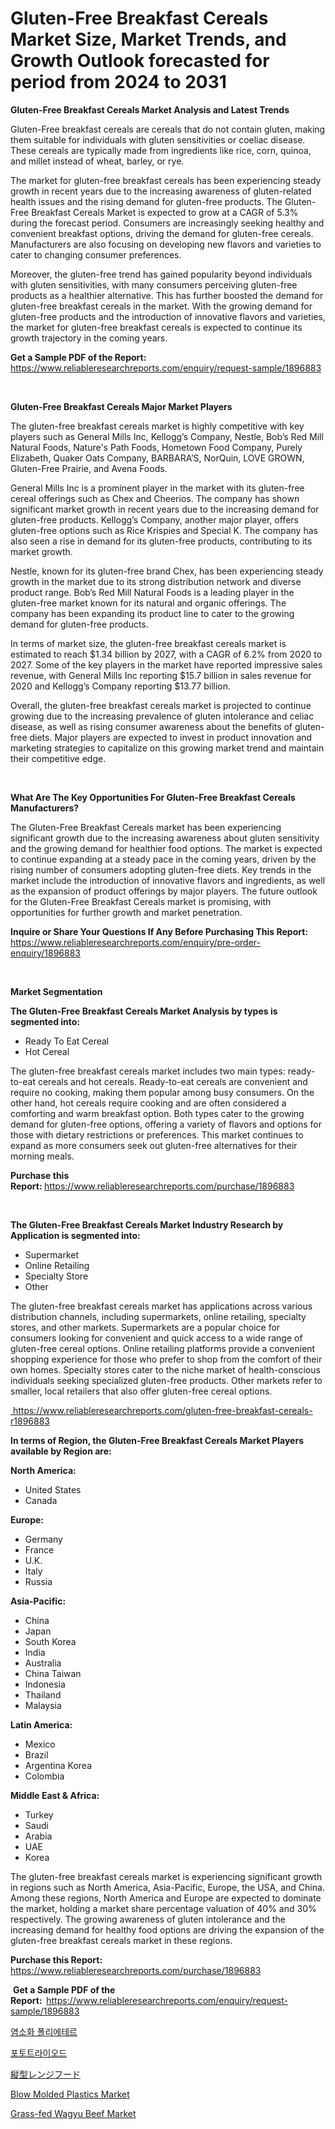 <p><h1>Gluten-Free Breakfast Cereals Market Size, Market Trends, and Growth Outlook forecasted for period from 2024 to 2031</h1></p><p><strong>Gluten-Free Breakfast Cereals Market Analysis and Latest Trends</strong></p>
<p><p>Gluten-Free breakfast cereals are cereals that do not contain gluten, making them suitable for individuals with gluten sensitivities or coeliac disease. These cereals are typically made from ingredients like rice, corn, quinoa, and millet instead of wheat, barley, or rye.</p><p>The market for gluten-free breakfast cereals has been experiencing steady growth in recent years due to the increasing awareness of gluten-related health issues and the rising demand for gluten-free products. The Gluten-Free Breakfast Cereals Market is expected to grow at a CAGR of 5.3% during the forecast period. Consumers are increasingly seeking healthy and convenient breakfast options, driving the demand for gluten-free cereals. Manufacturers are also focusing on developing new flavors and varieties to cater to changing consumer preferences.</p><p>Moreover, the gluten-free trend has gained popularity beyond individuals with gluten sensitivities, with many consumers perceiving gluten-free products as a healthier alternative. This has further boosted the demand for gluten-free breakfast cereals in the market. With the growing demand for gluten-free products and the introduction of innovative flavors and varieties, the market for gluten-free breakfast cereals is expected to continue its growth trajectory in the coming years.</p></p>
<p><strong>Get a Sample PDF of the Report:&nbsp;</strong> <a href="https://www.reliableresearchreports.com/enquiry/request-sample/1896883">https://www.reliableresearchreports.com/enquiry/request-sample/1896883</a></p>
<p>&nbsp;</p>
<p><strong>Gluten-Free Breakfast Cereals Major Market Players</strong></p>
<p><p>The gluten-free breakfast cereals market is highly competitive with key players such as General Mills Inc, Kellogg’s Company, Nestle, Bob’s Red Mill Natural Foods, Nature's Path Foods, Hometown Food Company, Purely Elizabeth, Quaker Oats Company, BARBARA’S, NorQuin, LOVE GROWN, Gluten-Free Prairie, and Avena Foods.</p><p>General Mills Inc is a prominent player in the market with its gluten-free cereal offerings such as Chex and Cheerios. The company has shown significant market growth in recent years due to the increasing demand for gluten-free products. Kellogg’s Company, another major player, offers gluten-free options such as Rice Krispies and Special K. The company has also seen a rise in demand for its gluten-free products, contributing to its market growth.</p><p>Nestle, known for its gluten-free brand Chex, has been experiencing steady growth in the market due to its strong distribution network and diverse product range. Bob’s Red Mill Natural Foods is a leading player in the gluten-free market known for its natural and organic offerings. The company has been expanding its product line to cater to the growing demand for gluten-free products.</p><p>In terms of market size, the gluten-free breakfast cereals market is estimated to reach $1.34 billion by 2027, with a CAGR of 6.2% from 2020 to 2027. Some of the key players in the market have reported impressive sales revenue, with General Mills Inc reporting $15.7 billion in sales revenue for 2020 and Kellogg’s Company reporting $13.77 billion.</p><p>Overall, the gluten-free breakfast cereals market is projected to continue growing due to the increasing prevalence of gluten intolerance and celiac disease, as well as rising consumer awareness about the benefits of gluten-free diets. Major players are expected to invest in product innovation and marketing strategies to capitalize on this growing market trend and maintain their competitive edge.</p></p>
<p>&nbsp;</p>
<p><strong>What Are The Key Opportunities For Gluten-Free Breakfast Cereals Manufacturers?</strong></p>
<p><p>The Gluten-Free Breakfast Cereals market has been experiencing significant growth due to the increasing awareness about gluten sensitivity and the growing demand for healthier food options. The market is expected to continue expanding at a steady pace in the coming years, driven by the rising number of consumers adopting gluten-free diets. Key trends in the market include the introduction of innovative flavors and ingredients, as well as the expansion of product offerings by major players. The future outlook for the Gluten-Free Breakfast Cereals market is promising, with opportunities for further growth and market penetration.</p></p>
<p><strong>Inquire or Share Your Questions If Any Before Purchasing This Report:</strong> <a href="https://www.reliableresearchreports.com/enquiry/pre-order-enquiry/1896883">https://www.reliableresearchreports.com/enquiry/pre-order-enquiry/1896883</a></p>
<p>&nbsp;</p>
<p><strong>Market Segmentation</strong></p>
<p><strong>The Gluten-Free Breakfast Cereals Market Analysis by types is segmented into:</strong></p>
<p><ul><li>Ready To Eat Cereal</li><li>Hot Cereal</li></ul></p>
<p><p>The gluten-free breakfast cereals market includes two main types: ready-to-eat cereals and hot cereals. Ready-to-eat cereals are convenient and require no cooking, making them popular among busy consumers. On the other hand, hot cereals require cooking and are often considered a comforting and warm breakfast option. Both types cater to the growing demand for gluten-free options, offering a variety of flavors and options for those with dietary restrictions or preferences. This market continues to expand as more consumers seek out gluten-free alternatives for their morning meals.</p></p>
<p><strong>Purchase this Report:&nbsp;</strong><a href="https://www.reliableresearchreports.com/purchase/1896883">https://www.reliableresearchreports.com/purchase/1896883</a></p>
<p>&nbsp;</p>
<p><strong>The Gluten-Free Breakfast Cereals Market Industry Research by Application is segmented into:</strong></p>
<p><ul><li>Supermarket</li><li>Online Retailing</li><li>Specialty Store</li><li>Other</li></ul></p>
<p><p>The gluten-free breakfast cereals market has applications across various distribution channels, including supermarkets, online retailing, specialty stores, and other markets. Supermarkets are a popular choice for consumers looking for convenient and quick access to a wide range of gluten-free cereal options. Online retailing platforms provide a convenient shopping experience for those who prefer to shop from the comfort of their own homes. Specialty stores cater to the niche market of health-conscious individuals seeking specialized gluten-free products. Other markets refer to smaller, local retailers that also offer gluten-free cereal options.</p></p>
<p><a href="https://www.reliableresearchreports.com/gluten-free-breakfast-cereals-r1896883">&nbsp;https://www.reliableresearchreports.com/gluten-free-breakfast-cereals-r1896883</a></p>
<p><strong>In terms of Region, the Gluten-Free Breakfast Cereals Market Players available by Region are:</strong></p>
<p>
    <p> <strong> North America: </strong>
        <ul>
            <li>United States</li>
            <li>Canada</li>
        </ul>
        </p> 
    <p> <strong> Europe: </strong>
        <ul>
            <li>Germany</li>
            <li>France</li>
            <li>U.K.</li>
            <li>Italy</li>
            <li>Russia</li>
        </ul>
        </p> 
    <p> <strong> Asia-Pacific: </strong>
        <ul>
            <li>China</li>
            <li>Japan</li>
            <li>South Korea</li>
            <li>India</li>
            <li>Australia</li>
            <li>China Taiwan</li>
            <li>Indonesia</li>
            <li>Thailand</li>
            <li>Malaysia</li>
        </ul>
        </p> 
    <p> <strong> Latin America: </strong>
        <ul>
            <li>Mexico</li>
            <li>Brazil</li>
            <li>Argentina Korea</li>
            <li>Colombia</li>
        </ul>
        </p> 
    <p> <strong> Middle East & Africa: </strong>
        <ul>
            <li>Turkey</li>
            <li>Saudi</li>
            <li>Arabia</li>
            <li>UAE</li>
            <li>Korea</li>
        </ul>
    </p>
    </p>
<p><p>The gluten-free breakfast cereals market is experiencing significant growth in regions such as North America, Asia-Pacific, Europe, the USA, and China. Among these regions, North America and Europe are expected to dominate the market, holding a market share percentage valuation of 40% and 30% respectively. The growing awareness of gluten intolerance and the increasing demand for healthy food options are driving the expansion of the gluten-free breakfast cereals market in these regions.</p></p>
<p><strong>Purchase this Report: </strong><a href="https://www.reliableresearchreports.com/purchase/1896883">https://www.reliableresearchreports.com/purchase/1896883</a></p>
<p>&nbsp;<strong>Get a Sample PDF of the Report:&nbsp;&nbsp;</strong><a href="https://www.reliableresearchreports.com/enquiry/request-sample/1896883">https://www.reliableresearchreports.com/enquiry/request-sample/1896883</a></p>
<p><strong></strong></p>
<p><p><a href="https://github.com/PhilToryphy7876567/Market-Research-Report-List-1/blob/main/128569618242.md">염소화 폴리에테르</a></p><p><a href="https://github.com/hzumrdvas204296/Market-Research-Report-List-1/blob/main/991030518241.md">포토트라이오드</a></p><p><a href="https://github.com/luffiazaza/Market-Research-Report-List-1/blob/main/893057119866.md">縦型レンジフード</a></p><p><a href="https://issuu.com/reportprime-2/docs/blow-molded-plastics-market-size-2030.pptx">Blow Molded Plastics Market</a></p><p><a href="https://github.com/dimitrishawkinswaynenp91rgz/Market-Research-Report-List-2/blob/main/grass-fed-wagyu-beef-market.md">Grass-fed Wagyu Beef Market</a></p></p>